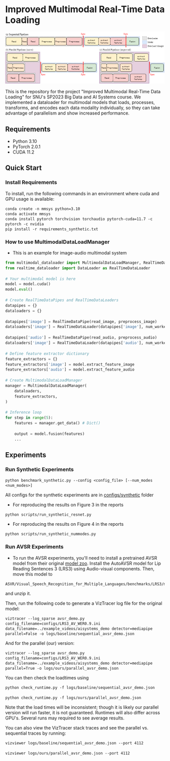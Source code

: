 # Improved Multimodal Real-Time Data Loading

![](assets/framework_overview.png)

This is the repository for the project "Improved Multimodal Real-Time Data Loading" for SNU's SP2023 Big Data and AI Systems course.
We implemented a dataloader for multimodal models that loads, processes, transforms, and encodes each data modality individually, so they can take advantage of parallelism and show increased performance.

## Requirements

- Python 3.10
- PyTorch 2.0.1
- CUDA 11.2

## Quick Start
### Install Requirements

To install, run the following commands in an environment where cuda and GPU usage is available:

``` shell
conda create -n mmsys python=3.10
conda activate mmsys
conda install pytorch torchvision torchaudio pytorch-cuda=11.7 -c pytorch -c nvidia
pip install -r requirements_synthetic.txt
```

### How to use MultimodalDataLoadManager
- This is an example for image-audio multimodal system
``` python
from multimodal_dataloader import MultimodalDataLoadManager, RealTimeDataPipe
from realtime_dataloader import DataLoader as RealTimeDataLoader

# Your multimodal model is here
model = model.cuda()
model.eval()

# Create RealTimeDataPipes and RealTimeDataLoaders
datapipes = {}
dataloaders = {}

datapipes['image'] = RealTimeDataPipe(read_image, preprocess_image)
dataloaders['image'] = RealTimeDataLoader(datapipes['image'], num_workers = 1, batch_size = 1, shuffle = False)

datapipes['audio'] = RealTimeDataPipe(read_audio, preprocess_audio)
dataloaders['image'] = RealTimeDataLoader(datapipes['audio'], num_workers = 1, batch_size = 1, shuffle = False)

# Define feature extractor dictionary
feature_extractors = {}
feature_extractors['image'] = model.extract_feature_image
feature_extractors['audio'] = model.extract_feature_audio

# Create MultimodalDataLoadManager
manager = MultimodalDataLoadManager(
    dataloaders,
    feature_extractors,
)

# Inference loop
for step in range(5):
    features = manager.get_data() # Dict()

    output = model.fusion(features)
    ...
```


## Experiments
### Run Synthetic Experiments
``` shell
python benchmark_synthetic.py --config <config_file> [--num_modes <num_modes>]
```
All configs for the synthetic experiments are in [configs/synthetic](configs/synthetic) folder

-  For reproducing the results on Figure 3 in the reports
``` shell
python scripts/run_synthetic_resnet.py
```
- For reproducing the results on Figure 4 in the reports
``` shell
python scripts/run_synthetic_nummodes.py
```

### Run AVSR Experiments

- To run the AVSR experiments, you'll need to install a pretrained AVSR model from their original [model zoo](https://github.com/mpc001/Visual_Speech_Recognition_for_Multiple_Languages#Model-Zoo). Install the AutoAVSR model for Lip Reading Sentences 3 (LRS3) using Audio-visual components. Then, move this model to
```
ASVR/Visual_Speech_Recognition_for_Multiple_Languages/benchmarks/LRS3/models
```
and unzip it.

Then, run the following code to generate a VizTracer log file for the original model:

``` shell
viztracer --log_sparse avsr_demo.py config_filename=configs/LRS3_AV_WER0.9.ini data_filename=../example_videos/aisystems_demo detector=mediapipe parallel=False -o logs/baseline/sequential_avsr_demo.json
```

And for the parallel (our) version:

``` shell
viztracer --log_sparse avsr_demo.py config_filename=configs/LRS3_AV_WER0.9.ini data_filename=../example_videos/aisystems_demo detector=mediapipe parallel=True -o logs/ours/parallel_avsr_demo.json
```

You can then check the loadtimes using 
``` shell
python check_runtime.py -f logs/baseline/sequential_avsr_demo.json

python check_runtime.py -f logs/ours/parallel_avsr_demo.json
```

Note that the load times will be inconsistent; though it is likely our parallel version will run faster, it is not guaranteed. Runtimes will also differ across GPU's. Several runs may required to see average results.

You can also view the VizTracer stack traces and see the parallel vs. sequential traces by running:

``` shell
vizviewer logs/baseline/sequential_avsr_demo.json --port 4112

vizviewer logs/ours/parallel_avsr_demo.json --port 4112
```